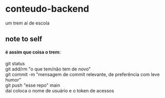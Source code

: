 # conteudo-backend
um trem aí de escola<br>

## note to self
#### é assim que coisa o trem:

git status<br>
git add/rm "o que tem/não tem de novo"<br>
git commit -m "mensagem de commit relevante, de preferência com leve humor"<br>
git push "esse repo" main<br>
daí coloca o nome de usuário e o token de acessos<br>